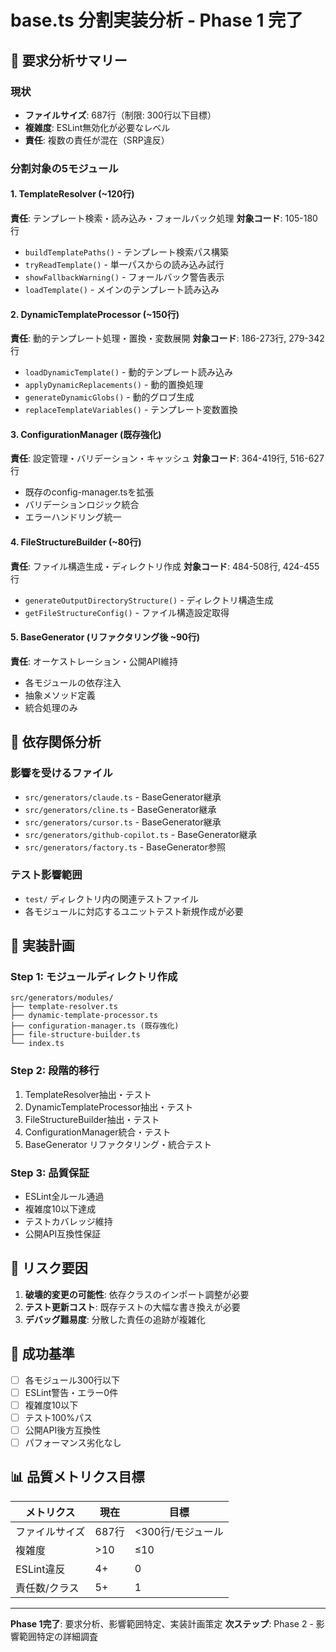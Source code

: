 # base.ts 分割実装分析 - Phase 1 完了

## 🎯 要求分析サマリー

### 現状
- **ファイルサイズ**: 687行（制限: 300行以下目標）
- **複雑度**: ESLint無効化が必要なレベル
- **責任**: 複数の責任が混在（SRP違反）

### 分割対象の5モジュール

#### 1. TemplateResolver (~120行)
**責任**: テンプレート検索・読み込み・フォールバック処理
**対象コード**: 105-180行
- `buildTemplatePaths()` - テンプレート検索パス構築
- `tryReadTemplate()` - 単一パスからの読み込み試行
- `showFallbackWarning()` - フォールバック警告表示
- `loadTemplate()` - メインのテンプレート読み込み

#### 2. DynamicTemplateProcessor (~150行)
**責任**: 動的テンプレート処理・置換・変数展開
**対象コード**: 186-273行, 279-342行
- `loadDynamicTemplate()` - 動的テンプレート読み込み
- `applyDynamicReplacements()` - 動的置換処理
- `generateDynamicGlobs()` - 動的グロブ生成
- `replaceTemplateVariables()` - テンプレート変数置換

#### 3. ConfigurationManager (既存強化)
**責任**: 設定管理・バリデーション・キャッシュ
**対象コード**: 364-419行, 516-627行
- 既存のconfig-manager.tsを拡張
- バリデーションロジック統合
- エラーハンドリング統一

#### 4. FileStructureBuilder (~80行)
**責任**: ファイル構造生成・ディレクトリ作成
**対象コード**: 484-508行, 424-455行
- `generateOutputDirectoryStructure()` - ディレクトリ構造生成
- `getFileStructureConfig()` - ファイル構造設定取得

#### 5. BaseGenerator (リファクタリング後 ~90行)
**責任**: オーケストレーション・公開API維持
- 各モジュールの依存注入
- 抽象メソッド定義
- 統合処理のみ

## 🔗 依存関係分析

### 影響を受けるファイル
- `src/generators/claude.ts` - BaseGenerator継承
- `src/generators/cline.ts` - BaseGenerator継承  
- `src/generators/cursor.ts` - BaseGenerator継承
- `src/generators/github-copilot.ts` - BaseGenerator継承
- `src/generators/factory.ts` - BaseGenerator参照

### テスト影響範囲
- `test/` ディレクトリ内の関連テストファイル
- 各モジュールに対応するユニットテスト新規作成が必要

## 🎪 実装計画

### Step 1: モジュールディレクトリ作成
```
src/generators/modules/
├── template-resolver.ts
├── dynamic-template-processor.ts
├── configuration-manager.ts (既存強化)
├── file-structure-builder.ts
└── index.ts
```

### Step 2: 段階的移行
1. TemplateResolver抽出・テスト
2. DynamicTemplateProcessor抽出・テスト
3. FileStructureBuilder抽出・テスト
4. ConfigurationManager統合・テスト
5. BaseGenerator リファクタリング・統合テスト

### Step 3: 品質保証
- ESLint全ルール通過
- 複雑度10以下達成
- テストカバレッジ維持
- 公開API互換性保証

## 🚨 リスク要因

1. **破壊的変更の可能性**: 依存クラスのインポート調整が必要
2. **テスト更新コスト**: 既存テストの大幅な書き換えが必要
3. **デバッグ難易度**: 分散した責任の追跡が複雑化

## 🎯 成功基準

- [ ] 各モジュール300行以下
- [ ] ESLint警告・エラー0件
- [ ] 複雑度10以下
- [ ] テスト100%パス
- [ ] 公開API後方互換性
- [ ] パフォーマンス劣化なし

## 📊 品質メトリクス目標

| メトリクス | 現在 | 目標 |
|------------|------|------|
| ファイルサイズ | 687行 | <300行/モジュール |
| 複雑度 | >10 | ≤10 |
| ESLint違反 | 4+ | 0 |
| 責任数/クラス | 5+ | 1 |

---

**Phase 1完了**: 要求分析、影響範囲特定、実装計画策定
**次ステップ**: Phase 2 - 影響範囲特定の詳細調査